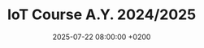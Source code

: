 ---
title: "IoT Course A.Y. 2024/2025"
date: 2025-07-22 08:00:00 +0200
categories: iotprojects
img_url: https://idalab.unisalento.it/documents/4028181/4032582/ida_logo+news.jpg/77de6d94-c52e-cce6-b24b-a6379ae73346?t=1636564102664
site_url: "https://unisalento-idalab-iotcourse-2024-2025.github.io/"
description: ""
---
